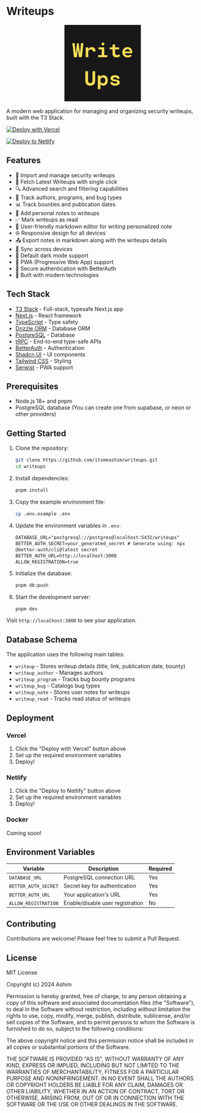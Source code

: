 # Writeups

<div align="center">
  <img src="public/logo.png" alt="Writeups Logo" width="200" height="200" />
</div>


A modern web application for managing and organizing security writeups, built with the T3 Stack.

[![Deploy with Vercel](https://vercel.com/button)](https://vercel.com/new/clone?repository-url=https%3A%2F%2Fgithub.com%2Fitsmeashim%2Fwriteups&env=DATABASE_URL,BETTER_AUTH_SECRET,BETTER_AUTH_URL,ALLOW_REGISTRATION&envDescription=DATABASE_URL%3A%20PostgreSQL%20connection%20string%20(e.g.%2C%20from%20Supabase%20or%20Neon).%20%20%20%20%20BETTER_AUTH_SECRET%3A%20Random%20key%20like%20X7K9P2M4Q8R5T1J3%20or%20generate%20via%20%60npx%20%40better-auth%2Fcli%40latest%20secret%60.%20%20%20%20%20BETTER_AUTH_URL%3A%20Your%20site%20URL%20(e.g.%2C%20https%3A%2F%2Fyourdomain.com).%20%20%20%20%20ALLOW_REGISTRATION%3A%20Set%20%60true%60%20for%20multi-user%2C%20%60false%60%20for%20single-user.%20%20%20%20%20&envLink=https%3A%2F%2Fgithub.com%2Fitsmeashim%2Fwriteups%2Fblob%2Fmain%2F.env.example)

[![Deploy to Netlify](https://www.netlify.com/img/deploy/button.svg)](https://app.netlify.com/start/deploy?repository=https://github.com/itsmeashim/writeups)

## Features

- 📝 Import and manage security writeups
- 🔄 Fetch Latest Writeups with single click
- 🔍 Advanced search and filtering capabilities
- 👥 Track authors, programs, and bug types
- 📊 Track bounties and publication dates
- 📌 Add personal notes to writeups
- ✅ Mark writeups as read
- 📝 User-friendly markdown editor for writing personalized note
- 🌐 Responsive design for all devices
- 📤 Export notes in markdown along with the writeups details
- 🔄 Sync across devices
- 🌙 Default dark mode support
- 📱 PWA (Progressive Web App) support
- 🔐 Secure authentication with BetterAuth
- 🚀 Built with modern technologies

## Tech Stack

- [T3 Stack](https://create.t3.gg/) - Full-stack, typesafe Next.js app
- [Next.js](https://nextjs.org) - React framework
- [TypeScript](https://www.typescriptlang.org/) - Type safety
- [Drizzle ORM](https://orm.drizzle.team) - Database ORM
- [PostgreSQL](https://www.postgresql.org/) - Database
- [tRPC](https://trpc.io) - End-to-end type-safe APIs
- [BetterAuth](https://better-auth.dev) - Authentication
- [Shadcn UI](https://ui.shadcn.com) - UI components
- [Tailwind CSS](https://tailwindcss.com) - Styling
- [Serwist](https://serwist.pages.dev) - PWA support

## Prerequisites

- Node.js 18+ and pnpm
- PostgreSQL database (You can create one from supabase, or neon or other providers)

## Getting Started

1. Clone the repository:
   ```bash
   git clone https://github.com/itsmeashim/writeups.git
   cd writeups
   ```

2. Install dependencies:
   ```bash
   pnpm install
   ```

3. Copy the example environment file:
   ```bash
   cp .env.example .env
   ```

4. Update the environment variables in `.env`:
   ```
   DATABASE_URL="postgresql://postgres@localhost:5432/writeups"
   BETTER_AUTH_SECRET=your_generated_secret # Generate using: npx @better-auth/cli@latest secret
   BETTER_AUTH_URL=http://localhost:3000
   ALLOW_REGISTRATION=true
   ```

5. Initialize the database:
   ```bash
   pnpm db:push
   ```

6. Start the development server:
   ```bash
   pnpm dev
   ```

Visit `http://localhost:3000` to see your application.

## Database Schema

The application uses the following main tables:
- `writeup` - Stores writeup details (title, link, publication date, bounty)
- `writeup_author` - Manages authors
- `writeup_program` - Tracks bug bounty programs
- `writeup_bug` - Catalogs bug types
- `writeup_note` - Stores user notes for writeups
- `writeup_read` - Tracks read status of writeups

## Deployment

### Vercel

1. Click the "Deploy with Vercel" button above
2. Set up the required environment variables
3. Deploy!

### Netlify

1. Click the "Deploy to Netlify" button above
2. Set up the required environment variables
3. Deploy!

### Docker

Coming soon!

## Environment Variables

| Variable | Description | Required |
|----------|-------------|-----------|
| `DATABASE_URL` | PostgreSQL connection URL | Yes |
| `BETTER_AUTH_SECRET` | Secret key for authentication | Yes |
| `BETTER_AUTH_URL` | Your application's URL | Yes |
| `ALLOW_REGISTRATION` | Enable/disable user registration | No |

## Contributing

Contributions are welcome! Please feel free to submit a Pull Request.

## License

MIT License

Copyright (c) 2024 Ashim

Permission is hereby granted, free of charge, to any person obtaining a copy
of this software and associated documentation files (the "Software"), to deal
in the Software without restriction, including without limitation the rights
to use, copy, modify, merge, publish, distribute, sublicense, and/or sell
copies of the Software, and to permit persons to whom the Software is
furnished to do so, subject to the following conditions:

The above copyright notice and this permission notice shall be included in all
copies or substantial portions of the Software.

THE SOFTWARE IS PROVIDED "AS IS", WITHOUT WARRANTY OF ANY KIND, EXPRESS OR
IMPLIED, INCLUDING BUT NOT LIMITED TO THE WARRANTIES OF MERCHANTABILITY,
FITNESS FOR A PARTICULAR PURPOSE AND NONINFRINGEMENT. IN NO EVENT SHALL THE
AUTHORS OR COPYRIGHT HOLDERS BE LIABLE FOR ANY CLAIM, DAMAGES OR OTHER
LIABILITY, WHETHER IN AN ACTION OF CONTRACT, TORT OR OTHERWISE, ARISING FROM,
OUT OF OR IN CONNECTION WITH THE SOFTWARE OR THE USE OR OTHER DEALINGS IN THE
SOFTWARE.
